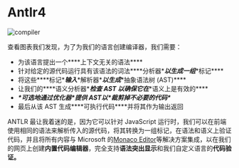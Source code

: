 #  Antlr4

![compiler](/Users/latte/Documents/image/compiler.png)

查看图表我们发现，为了为我们的语言创建编译器，我们需要：

- 为该语言提出一个***\*上下文无关的语法\****
- 针对给定的源代码运行具有该语法的词法***\*分析器\****以生成一组***\*标记\****
- 将这些***\*标记\****输入***\*解析器\****以生成***\*抽象语法树 (AST)\****
- 让我们的***\*语义分析器\****检查 AST 以确保它在***\*语义上是有效的\****
- ***\*可选地通过优化器\****提供 AST以***\*裁剪掉不必要的代码\****
- 最后从该 AST 生成***\*可执行代码\****并将其作为输出返回



ANTLR 最让我着迷的是，因为它可以针对 JavaScript 运行时，我们可以在前端使用相同的语法来解析传入的源代码，将其转换为一组标记，在语法和语义上验证代码，并且将所有内容与 Microsoft 的[Monaco Editor](https://microsoft.github.io/monaco-editor/)等解决方案集成，以在我们的网页上创建**内置代码编辑器**，完全支持**语法突出显示**和我们自定义语言的**代码验证。**